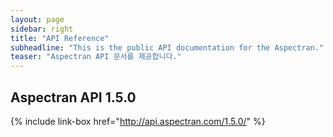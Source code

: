 ```yaml
---
layout: page
sidebar: right
title: "API Reference"
subheadline: "This is the public API documentation for the Aspectran."
teaser: "Aspectran API 문서를 제공합니다."
---
```


## Aspectran API 1.5.0

{% include link-box href="http://api.aspectran.com/1.5.0/" %}
